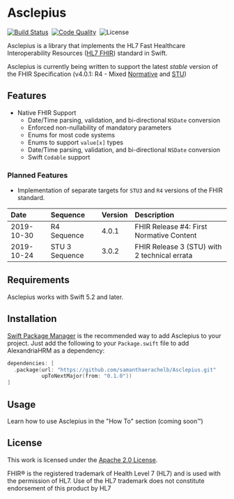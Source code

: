 # Asclepius

[![Build Status](https://img.shields.io/circleci/build/github/samanthaerachelb/asclepius/main?logo=circleci&style=flat-square)](https://app.circleci.com/pipelines/github/samanthaerachelb/asclepius)&nbsp;
[![Code Quality](https://img.shields.io/codacy/grade/e43cbd23b1804b629d07053d2294d7fc?logo=codacy&style=flat-square)](https://app.codacy.com/gh/samanthaerachelb/asclepius/dashboard?branch=main)&nbsp;
![License](https://img.shields.io/github/license/samanthaerachelb/asclepius?style=flat-square)

Asclepius is a library that implements the HL7 Fast Healthcare Interoperability
Resources ([HL7 FHIR][hl7_fhir]) standard in Swift.

Asclepius is currently being written to support the latest *stable* version of
the FHIR Specification (v4.0.1: R4 - Mixed [Normative][balloting] and
[STU][balloting])

## Features

- Native FHIR Support
  - Date/Time parsing, validation, and bi-directional `NSDate` conversion
  - Enforced non-nullability of mandatory parameters
  - Enums for most code systems
  - Enums to support `value[x]` types
  - Date/Time parsing, validation, and bi-directional `NSDate` conversion
  - Swift `Codable` support

### Planned Features

- Implementation of separate targets for `STU3` and `R4`
versions of the FHIR standard.

Date | Sequence | Version | Description
:--- | :------- | :------ | :----------
2019-10-30 | R4 Sequence | 4.0.1 | FHIR Release #4: First Normative Content
2019-10-24 | STU 3 Sequence | 3.0.2 | FHIR Release 3 (STU) with 2 technical errata

## Requirements

Asclepius works with Swift 5.2 and later.

## Installation

[Swift Package Manager][spm] is the recommended way to add Asclepius to your
project. Just add the following to your `Package.swift` file to add AlexandriaHRM
as a dependency:

```swift
dependencies: [
  .package(url: "https://github.com/samanthaerachelb/Asclepius.git"
           upToNextMajor(from: "0.1.0"))
]
```

## Usage

Learn how to use Asclepius in the "How To" section (coming soon™)

## License
This work is licensed under the [Apache 2.0 License][license].

FHIR® is the registered trademark of Health Level 7 (HL7) and is used with the
permission of HL7. Use of the HL7 trademark does not constitute endorsement
of this product by HL7

[hl7_fhir]: https://hl7.org/fhir/
[spm]: https://github.com/apple/swift-package-manager
[license]: https://github.com/samanthaerachelb/Asclepius/blob/main/license
[balloting]: https://confluence.hl7.org/display/HL7/HL7+Balloting
